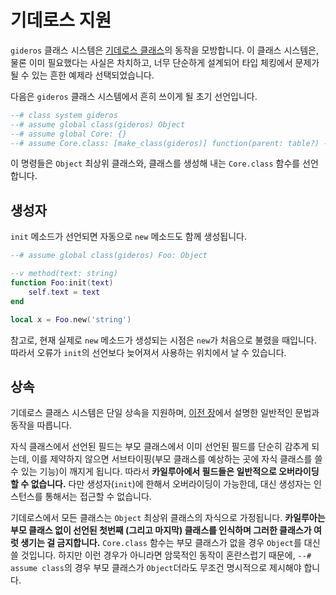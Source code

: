 # 기데로스 지원

`gideros` 클래스 시스템은 [기데로스 클래스](http://docs.giderosmobile.com/classes_in_gideros.html)의 동작을 모방합니다. 이 클래스 시스템은, 물론 이미 필요했다는 사실은 차치하고, 너무 단순하게 설계되어 타입 체킹에서 문제가 될 수 있는 흔한 예제라 선택되었습니다.

다음은 `gideros` 클래스 시스템에서 흔히 쓰이게 될 초기 선언입니다.

```lua
--# class system gideros
--# assume global class(gideros) Object
--# assume global Core: {}
--# assume Core.class: [make_class(gideros)] function(parent: table?) --> table
```

이 명령들은 `Object` 최상위 클래스와, 클래스를 생성해 내는 `Core.class` 함수를 선언합니다.

## 생성자

`init` 메소드가 선언되면 자동으로 `new` 메소드도 함께 생성됩니다. 

```lua
--# assume global class(gideros) Foo: Object

--v method(text: string)
function Foo:init(text)
    self.text = text
end

local x = Foo.new('string')
```

참고로, 현재 실제로 `new` 메소드가 생성되는 시점은 `new`가 처음으로 불렸을 때입니다. 따라서 오류가 `init`의 선언보다 늦어져서 사용하는 위치에서 날 수 있습니다.

## 상속

기데로스 클래스 시스템은 단일 상속을 지원하며, [이전 장](classes.html)에서 설명한 일반적인 문법과 동작을 따릅니다.

자식 클래스에서 선언된 필드는 부모 클래스에서 이미 선언된 필드를 단순히 감추게 되는데, 이를 제약하지 않으면 서브타이핑(부모 클래스를 예상하는 곳에 자식 클래스를 쓸 수 있는 기능)이 깨지게 됩니다. 따라서 **카일루아에서 필드들은 일반적으로 오버라이딩할 수 없습니다.** 다만 생성자(`init`)에 한해서 오버라이딩이 가능한데, 대신 생성자는 인스턴스를 통해서는 접근할 수 없습니다.

기데로스에서 모든 클래스는 `Object` 최상위 클래스의 자식으로 가정됩니다. **카일루아는 부모 클래스 없이 선언된 첫번째 (그리고 마지막) 클래스를 인식하며 그러한 클래스가 여럿 생기는 걸 금지합니다.** `Core.class` 함수는 부모 클래스가 없을 경우 `Object`를 대신 쓸 것입니다. 하지만 이런 경우가 아니라면 암묵적인 동작이 혼란스럽기 때문에, `--# assume class`의 경우 부모 클래스가 `Object`더라도 무조건 명시적으로 제시해야 합니다.

